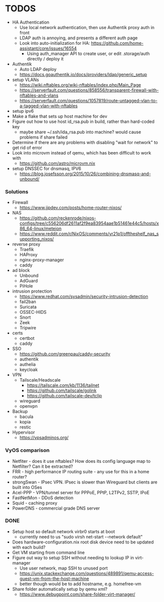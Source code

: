 TODOS
=====

* HA Authentication
  * Use local network authentication, then use Authentik proxy auth in front
  * LDAP auth is annoying, and presents a different auth page
  * Look into auto-initialization for HA: https://github.com/home-assistant/core/issues/16554
    * Using auth_manager API to create user, or edit .storage/auth directly / deploy it
* Authentik
  * Auto LDAP deploy
  * https://docs.goauthentik.io/docs/providers/ldap/generic_setup
* setup VLANs
  * https://wiki.nftables.org/wiki-nftables/index.php/Main_Page
  * https://serverfault.com/questions/858556/transparent-firewall-with-nftables-and-vlans
  * https://serverfault.com/questions/1057819/route-untagged-vlan-to-a-tagged-vlan-with-nftables
* setup ipv6
* Make a flake that sets up host machine for dev
* Figure out how to use host id_rsa.pub in build, rather than hard-coded key
  * maybe share ~/.ssh/ida_rsa.pub into machine? would cause problems if share failed
* Determine if there are any problems with disabling "wait for network" to get rid of error
* Look into microvm instead of qemu, which has been difficult to work with
  * https://github.com/astro/microvm.nix
* setup DNSSEC for dnsmasq, IPV6
  * https://blog.josefsson.org/2015/10/26/combining-dnsmasq-and-unbound/

### Solutions
* Firewall
  * https://www.jjpdev.com/posts/home-router-nixos/
* NAS
  * https://github.com/reckenrode/nixos-configs/tree/c556206df2611af2f9ea83954aae1b51461e44c5/hosts/x86_64-linux/meteion
  * https://www.reddit.com/r/NixOS/comments/yr21p1/offtheshelf_nas_supporting_nixos/
* reverse proxy
  * Traefik
  * HAProxy
  * nginx-proxy-manager
  * caddy
* ad block
  * Unbound
  * AdGuard
  * PiHole
* intrusion protection
  * https://www.redhat.com/sysadmin/security-intrusion-detection
  * fail2ban
  * Suricata
  * OSSEC-HIDS
  * Snort
  * Zeek
  * Tripwire
* certs
  * certbot
  * caddy
* SSO
  * https://github.com/greenpau/caddy-security
  * authentik
  * authelia
  * keycloak
* VPN
  * Tailscale/Headscale
    * https://tailscale.com/kb/1136/tailnet
    * https://github.com/tailscale/golink
    * https://github.com/tailscale-dev/tclip
  * wireguard
  * openvpn
* Backup
  * bacula
  * kopia
  * restic
* Hypervisor
  * https://vpsadminos.org/

### VyOS comparison

* Netfiter - does it use nftables? How does its config language map to Netfilter? Can it be extracted?
* FRR - high performance IP routing suite - any use for this in a home router?
* strongSwan - IPsec VPN. IPsec is slower than Wireguard but clients are built into OSes
* Acel-PPP - VPN/tunnel server for PPPoE, PPtP, L2TPv2, SSTP, IPoE
* FastNetMon - DDoS detection
* Squid - caching proxy
* PowerDNS - commercial grade DNS server

### DONE

* Setup host so default network virbr0 starts at boot
  * currently need to us "sudo virsh net-start --network default"
* Does hardware-configuration.nix root disk device need to be updated with each build?
* Get VM starting from command line
* Figure out way to setup SSH without needing to lookup IP in virt-manager
  * Use user network, map SSH to unused port
  * https://unix.stackexchange.com/questions/489891/qemu-access-guest-vm-from-the-host-machine
  * better though would be to add hostname, e.g. homefree-vm
* Share folder automatically setup by qemu xml?
  * https://www.debugpoint.com/share-folder-virt-manager/
